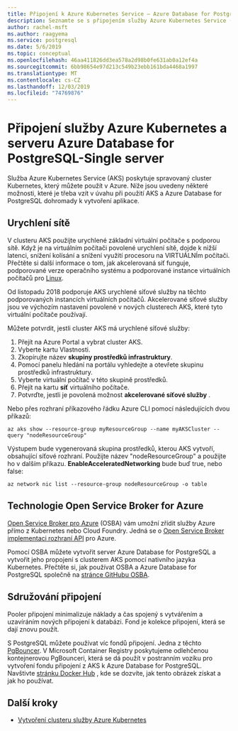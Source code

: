```yaml
---
title: Připojení k Azure Kubernetes Service – Azure Database for PostgreSQL-Single server
description: Seznamte se s připojením služby Azure Kubernetes Service (AKS) s Azure Database for PostgreSQLm na jeden server.
author: rachel-msft
ms.author: raagyema
ms.service: postgresql
ms.date: 5/6/2019
ms.topic: conceptual
ms.openlocfilehash: 46aa411826dd3ea578a2d98b0fe631ab0a12ef4a
ms.sourcegitcommit: 6bb98654e97d213c549b23ebb161bda4468a1997
ms.translationtype: MT
ms.contentlocale: cs-CZ
ms.lasthandoff: 12/03/2019
ms.locfileid: "74769876"
---
```

# <a name="connecting-azure-kubernetes-service-and-azure-database-for-postgresql---single-server"></a>Připojení služby Azure Kubernetes a serveru Azure Database for PostgreSQL-Single server

Služba Azure Kubernetes Service (AKS) poskytuje spravovaný cluster Kubernetes, který můžete použít v Azure. Níže jsou uvedeny některé možnosti, které je třeba vzít v úvahu při použití AKS a Azure Database for PostgreSQL dohromady k vytvoření aplikace.


## <a name="accelerated-networking"></a>Urychlení sítě
V clusteru AKS použijte urychlené základní virtuální počítače s podporou sítě. Když je na virtuálním počítači povolené urychlení sítě, dojde k nižší latenci, snížení kolísání a snížení využití procesoru na VIRTUÁLNÍm počítači. Přečtěte si další informace o tom, jak akcelerovaná síť funguje, podporované verze operačního systému a podporované instance virtuálních počítačů pro [Linux](../virtual-network/create-vm-accelerated-networking-cli.md).

Od listopadu 2018 podporuje AKS urychlené síťové služby na těchto podporovaných instancích virtuálních počítačů. Akcelerované síťové služby jsou ve výchozím nastavení povolené v nových clusterech AKS, které tyto virtuální počítače používají.

Můžete potvrdit, jestli cluster AKS má urychlené síťové služby:
1. Přejít na Azure Portal a vybrat cluster AKS.
2. Vyberte kartu Vlastnosti.
3. Zkopírujte název **skupiny prostředků infrastruktury**.
4. Pomocí panelu hledání na portálu vyhledejte a otevřete skupinu prostředků infrastruktury.
5. Vyberte virtuální počítač v této skupině prostředků.
6. Přejít na kartu **síť** virtuálního počítače.
7. Potvrďte, jestli je povolená možnost **akcelerované síťové služby** .

Nebo přes rozhraní příkazového řádku Azure CLI pomocí následujících dvou příkazů:
```azurecli
az aks show --resource-group myResourceGroup --name myAKSCluster --query "nodeResourceGroup"
```
Výstupem bude vygenerovaná skupina prostředků, kterou AKS vytvoří, obsahující síťové rozhraní. Použijte název "nodeResourceGroup" a použijte ho v dalším příkazu. **EnableAcceleratedNetworking** bude buď true, nebo false:
```azurecli
az network nic list --resource-group nodeResourceGroup -o table
```

## <a name="open-service-broker-for-azure"></a>Technologie Open Service Broker for Azure 
[Open Service Broker pro Azure](https://github.com/Azure/open-service-broker-azure/blob/master/README.md) (OSBA) vám umožní zřídit služby Azure přímo z Kubernetes nebo Cloud Foundry. Jedná se o [Open Service Broker implementaci rozhraní API](https://www.openservicebrokerapi.org/) pro Azure.

Pomocí OSBA můžete vytvořit server Azure Database for PostgreSQL a vytvořit jeho propojení s clusterem AKS pomocí nativního jazyka Kubernetes. Přečtěte si, jak používat OSBA a Azure Database for PostgreSQL společně na [stránce GitHubu OSBA](https://github.com/Azure/open-service-broker-azure/blob/master/docs/modules/postgresql.md). 


## <a name="connection-pooling"></a>Sdružování připojení
Pooler připojení minimalizuje náklady a čas spojený s vytvářením a uzavíráním nových připojení k databázi. Fond je kolekce připojení, která se dají znovu použít. 

S PostgreSQL můžete používat víc fondů připojení. Jedna z těchto [PgBouncer](https://pgbouncer.github.io/). V Microsoft Container Registry poskytujeme odlehčenou kontejnerovou PgBounceri, která se dá použít v postranním vozíku pro vytvoření fondu připojení z AKS k Azure Database for PostgreSQL. Navštivte [stránku Docker Hub](https://hub.docker.com/r/microsoft/azureossdb-tools-pgbouncer/) , kde se dozvíte, jak tento obrázek získat a jak ho používat. 


## <a name="next-steps"></a>Další kroky
-  [Vytvoření clusteru služby Azure Kubernetes](../aks/kubernetes-walkthrough.md)
